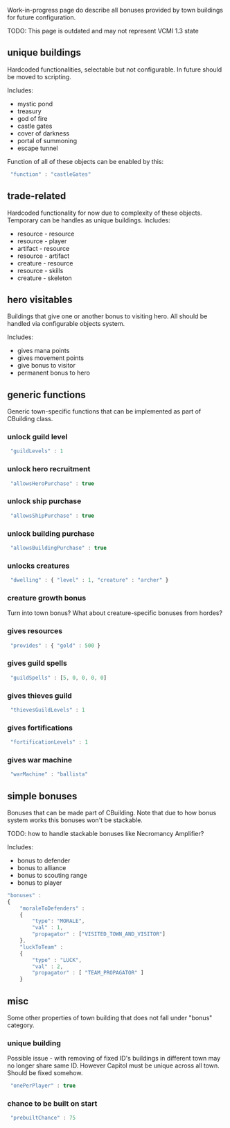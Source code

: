 Work-in-progress page do describe all bonuses provided by town buildings
for future configuration.

TODO: This page is outdated and may not represent VCMI 1.3 state

## unique buildings

Hardcoded functionalities, selectable but not configurable. In future
should be moved to scripting.

Includes:

-   mystic pond
-   treasury
-   god of fire
-   castle gates
-   cover of darkness
-   portal of summoning
-   escape tunnel

Function of all of these objects can be enabled by this:

``` javascript
 "function" : "castleGates" 
```

## trade-related

Hardcoded functionality for now due to complexity of these objects.
Temporary can be handles as unique buildings. Includes:

-   resource - resource
-   resource - player
-   artifact - resource
-   resource - artifact
-   creature - resource
-   resource - skills
-   creature - skeleton

## hero visitables

Buildings that give one or another bonus to visiting hero. All should be
handled via configurable objects system.

Includes:

-   gives mana points
-   gives movement points
-   give bonus to visitor
-   permanent bonus to hero

## generic functions

Generic town-specific functions that can be implemented as part of
CBuilding class.

### unlock guild level

``` javascript
 "guildLevels" : 1 
```

### unlock hero recruitment

``` javascript
 "allowsHeroPurchase" : true 
```

### unlock ship purchase

``` javascript
 "allowsShipPurchase" : true 
```

### unlock building purchase

``` javascript
 "allowsBuildingPurchase" : true 
```

### unlocks creatures

``` javascript
 "dwelling" : { "level" : 1, "creature" : "archer" } 
```

### creature growth bonus

Turn into town bonus? What about creature-specific bonuses from hordes?

### gives resources

``` javascript
 "provides" : { "gold" : 500 } 
```

### gives guild spells

``` javascript
 "guildSpells" : [5, 0, 0, 0, 0] 
```

### gives thieves guild

``` javascript
 "thievesGuildLevels" : 1 
```

### gives fortifications

``` javascript
 "fortificationLevels" : 1 
```

### gives war machine

``` javascript
 "warMachine" : "ballista" 
```

## simple bonuses

Bonuses that can be made part of CBuilding. Note that due to how bonus
system works this bonuses won't be stackable.

TODO: how to handle stackable bonuses like Necromancy Amplifier?

Includes:

-   bonus to defender
-   bonus to alliance
-   bonus to scouting range
-   bonus to player

``` javascript
"bonuses" :
{
	"moraleToDefenders" :
	{
		"type": "MORALE",
		"val" : 1,
		"propagator" : ["VISITED_TOWN_AND_VISITOR"]
	},
	"luckToTeam" :
	{
		"type" : "LUCK",
		"val" : 2,
		"propagator" : [ "TEAM_PROPAGATOR" ]
	}
```

## misc

Some other properties of town building that does not fall under "bonus"
category.

### unique building

Possible issue - with removing of fixed ID's buildings in different town
may no longer share same ID. However Capitol must be unique across all
town. Should be fixed somehow.

``` javascript
 "onePerPlayer" : true 
```

### chance to be built on start

``` javascript
 "prebuiltChance" : 75 
```